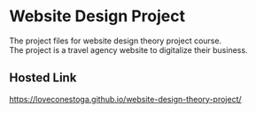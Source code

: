 # Website Design Project

The project files for website design theory project course.  
The project is a travel agency website to digitalize their business.

## Hosted Link

https://loveconestoga.github.io/website-design-theory-project/
